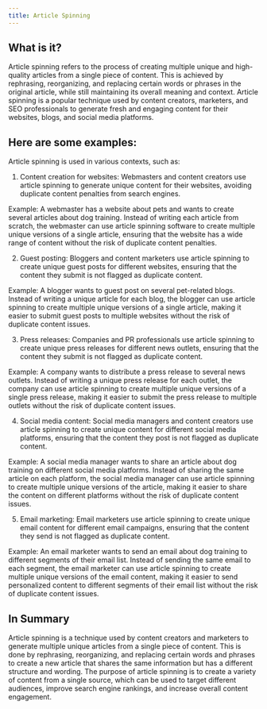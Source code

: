 ```yaml
---
title: Article Spinning
---
```




## What is it?

Article spinning refers to the process of creating multiple unique and high-quality articles from a single piece of content. This is achieved by rephrasing, reorganizing, and replacing certain words or phrases in the original article, while still maintaining its overall meaning and context. Article spinning is a popular technique used by content creators, marketers, and SEO professionals to generate fresh and engaging content for their websites, blogs, and social media platforms.

## Here are some examples:

Article spinning is used in various contexts, such as:

1. Content creation for websites: Webmasters and content creators use article spinning to generate unique content for their websites, avoiding duplicate content penalties from search engines.

Example: A webmaster has a website about pets and wants to create several articles about dog training. Instead of writing each article from scratch, the webmaster can use article spinning software to create multiple unique versions of a single article, ensuring that the website has a wide range of content without the risk of duplicate content penalties.

2. Guest posting: Bloggers and content marketers use article spinning to create unique guest posts for different websites, ensuring that the content they submit is not flagged as duplicate content.

Example: A blogger wants to guest post on several pet-related blogs. Instead of writing a unique article for each blog, the blogger can use article spinning to create multiple unique versions of a single article, making it easier to submit guest posts to multiple websites without the risk of duplicate content issues.

3. Press releases: Companies and PR professionals use article spinning to create unique press releases for different news outlets, ensuring that the content they submit is not flagged as duplicate content.

Example: A company wants to distribute a press release to several news outlets. Instead of writing a unique press release for each outlet, the company can use article spinning to create multiple unique versions of a single press release, making it easier to submit the press release to multiple outlets without the risk of duplicate content issues.

4. Social media content: Social media managers and content creators use article spinning to create unique content for different social media platforms, ensuring that the content they post is not flagged as duplicate content.

Example: A social media manager wants to share an article about dog training on different social media platforms. Instead of sharing the same article on each platform, the social media manager can use article spinning to create multiple unique versions of the article, making it easier to share the content on different platforms without the risk of duplicate content issues.

5. Email marketing: Email marketers use article spinning to create unique email content for different email campaigns, ensuring that the content they send is not flagged as duplicate content.

Example: An email marketer wants to send an email about dog training to different segments of their email list. Instead of sending the same email to each segment, the email marketer can use article spinning to create multiple unique versions of the email content, making it easier to send personalized content to different segments of their email list without the risk of duplicate content issues.

## In Summary

Article spinning is a technique used by content creators and marketers to generate multiple unique articles from a single piece of content. This is done by rephrasing, reorganizing, and replacing certain words and phrases to create a new article that shares the same information but has a different structure and wording. The purpose of article spinning is to create a variety of content from a single source, which can be used to target different audiences, improve search engine rankings, and increase overall content engagement.